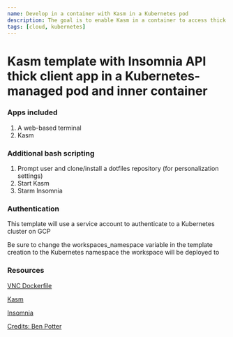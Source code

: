 ```yaml
---
name: Develop in a container with Kasm in a Kubernetes pod
description: The goal is to enable Kasm in a container to access thick client apps like Insomnia that are not natively browser-enabled
tags: [cloud, kubernetes]
---
```


# Kasm template with Insomnia API thick client app in a Kubernetes-managed pod and inner container

### Apps included

1. A web-based terminal
1. Kasm

### Additional bash scripting

1. Prompt user and clone/install a dotfiles repository (for personalization settings)
1. Start Kasm
1. Starm Insomnia

### Authentication

This template will use a service account to authenticate to a Kubernetes cluster on GCP

Be sure to change the workspaces_namespace variable in the template creation to the Kubernetes namespace the workspace will be deployed to

### Resources

[VNC Dockerfile](https://github.com/coder/enterprise-images/tree/main/images/vnc)

[Kasm](https://www.kasmweb.com/)

[Insomnia](https://insomnia.rest/)

[Credits: Ben Potter](https://github.com/bpmct/coder-templates/tree/main/better-vnc)
